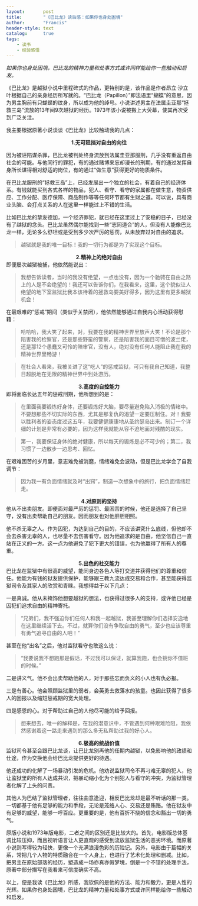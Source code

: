 ```yaml
---
layout:       post
title:        "《巴比龙》读后感：如果你也身处困境"
author:       "Francis"
header-style: text
catalog:      true
tags:
    - 读书
    - 经验感悟
---
```


*如果你也身处困境，巴比龙的精神力量和处事方式或许同样能给你一些触动和启发。*


《巴比龙》是越狱小说中里程碑式的作品，更特别的是，该作品是作者昂立·沙立叶根据自己的亲身经历所写就的。“巴比龙（Papillon）”即法语里“蝴蝶”的意思，因为男主胸前有只蝴蝶的纹身，所以成为他的绰号。小说讲述男主在法属圭亚那“拯救三岛”流放的13年间9次越狱的经历。1973年该小说被搬上大荧幕，使其再次受到广泛关注。

我主要根据原著小说谈谈《巴比龙》比较触动我的几点：

**<center>1.无可阻挡对自由的向往</center>**

因为被诬陷谋杀罪，巴比龙被判处终身流放到法属圭亚那服刑，几乎没有重返自由社会的可能。与他同行的罪犯，有的通过赌博来忘却漫长的刑期，有的通过发挥自身所长谋得相对舒适的岗位，有的通过“做生意”获得更好的物质条件。

在巴比龙服刑的“拯救三岛”上，已经发展出一个独立的社会，有着自己的经济体系。有钱就能买到各式各样的物品，犯人、看守、看守的家属都在做生意，物资供应、工作分配、医疗保障、商品制作等等任何环节都有生财之道。可以说，具有商业头脑、会打点关系的人在这里一样能过上不错的生活。

比如巴比龙的挚友德加，一个经济罪犯，就已经在这里过上了安稳的日子，已经没有了越狱的念头。巴比龙虽然偶尔能找到一些“志同道合”的人，但没有人能像巴比龙一样，无论多么舒坦或是受到多少次严厉的惩罚，从未放弃过对自由的追求。

>越狱就是我的唯一目标！我的一切行为都是为了实现这个目标。


**<center>2.精神上的绝对自由</center>**
即便屡次越狱被捕，他依然能说出：
>我想告诉读者，当时的我没有绝望，一点也没有，因为一个驰骋在自由之路上的人是不会绝望的！我还可以告诉你们，在我看来，这里，这个貌似让人绝望的地下室监狱比我本该待着的拯救岛要美好得多，因为这里有更多越狱机会！

在最艰难的“惩戒”期间（类似于关禁闭），他依然能够通过自我内心活动获得慰藉：
>哈哈哈，我大笑了起来，对，我要在我的精神世界里放声大笑！不论是那个陷害我的检察官，还是那些野蛮的警察，还是陷害我的面目可憎的波兰佬，还是那12个愚蠢又可怜的陪审官，没有人，绝对没有任何人能阻止我在我的精神世界里畅游！

>在社会人看来，我被关进了这“吃人”的惩戒监狱，可只有我自己知道，我整日超脱地在无限的精神世界中到处游历。


**<center>3.高度的自控能力</center>**
即将面临长达五年的惩戒刑期，他所想到的是：
>在里面我要锻炼好身体，还要锻炼好大脑，要尽量避免陷入消极的情绪中。不要想那些不切实际的东西，尤其是那复仇的渴望一定要压制住。对！我要以胜利者的姿态度过这五年，我要健健康康地从圣约瑟岛出来。制订一个详细的计划是非常有必要的，因为这样我就能从容不迫地面对残酷的现实。

>第一，我要保证身体的绝对健康，所以每天的锻炼是必不可少的；第二，我习惯了一边散步一边思考、回忆。

在艰难困苦的岁月里，意志难免被消磨，情绪难免会波动，但是巴比龙学会了自我调节：
>因为我一有负面情绪就及时“出窍”，制造一次想象中的旅行，把负面情绪赶走。


**<center>4.对原则的坚持</center>**
他从不出卖朋友。即便面对最严厉的惩罚、最困苦的时候，他还是选择了自己坚守，没有出卖帮助自己的朋友。因而朋友也对他肝胆相照。

他不杀无辜之人。作为囚犯，为达到自己的目的，不应该讲究什么底线，但他却不会去杀害无辜的人，也尽量不去伤害看守。因为他追求的是自由，他坚信自己一直站在正义的一方。这一点为他避免了犯下更大的错误，也为他赢得了所有人的尊重。

**<center>5.出色的社交能力</center>**
巴比龙在监狱中有很高的威望，能同身边各色人等打交道并获得他们的尊重和信任。他能为有钱的狱友提供保护，能够跟三教九流达成交易和合作，甚至能获得监狱司令及其家人的欣赏和青睐。我想得益于以下几点：

一是真诚。他从未掩饰他想要越狱的想法，也获得过很多人的支持，或许他已经是囚犯们追求自由的精神寄托。
>“兄弟们，我不强迫你们任何人和我一起越狱，我甚至理解你们选择安逸地在这里继续活下去。不过，就算你们没有争取自由的勇气，至少也应该尊重有勇气追寻自由的人吧！”

甚至在他“出名”之后，他对监狱看守也敢这么说：
>“我要说我不想跑那是假话，不过我可以保证，就算我跑，也会挑你不值班的时候。”

二是讲义气。他不会出卖帮助他的人，对于那些忘而负义的小人也有仇必报。

三是有善心。他会照顾监狱里的弱者，会英勇去救落水的孩童。也因此获得了很多人的回报以及缩短惩戒期的宽大处理。

四是感恩的心。对于帮助过自己的人他尽可能的给予回报。
>想来想去，唯一的解释是，在我的潜意识中，不管遇到何种艰难险阻，我依然感谢着这一路走来遇到的那么多无私帮助过我的好心人。


**<center>6.极高的统战价值</center>**
监狱司令甚至会跟巴比龙谈，让巴比龙别再他的任期内越狱，以免影响他的政绩和仕途，作为交换他会给巴比龙提供更好的待遇。

他还成功的化解了一场暴动引发的危机。他劝说监狱司令不再刁难无辜的犯人，他让监狱里的所有人达成共识，把暴动缩小化为个别犯人与看守的冲突，为监狱管理者化解了上头的问责。

其他人为巴结了监狱管理者，往往曲意逢迎，相反巴比龙却是最不听话的那一类。一切都基于他有足够的能力和手段，无论是笼络人心、交易还是贿赂。他在狱友中有足够的威望，能够一呼百应。更重要的是，他有百折不挠的信念和豁出一切的勇气。

原版小说和1973年版电影，二者之间的区别还是比较大的。首先，电影版总体基调比较压抑，而且视听语言让人更直观的感受到流放监狱生活的恶劣环境。而原著小说则写得较为轻快，更像一个充满浪漫色彩的历险记。另外，电影由于篇幅的关系，常把几个人物的特质融合在一个人身上，也进行了艺术化处理和删减。比如，把男主在原始部落的经历，塑造成一场亦真亦假梦境，倒是一个不错的处理手法，原著中部分描写在我看来可信度确实不高。

以上，便是我读《巴比龙》所感，我钦佩的是他的方法、能力和毅力，更是人性的光辉。如果你也身处困境，巴比龙的精神力量和处事方式或许同样能给你一些触动和启发。
